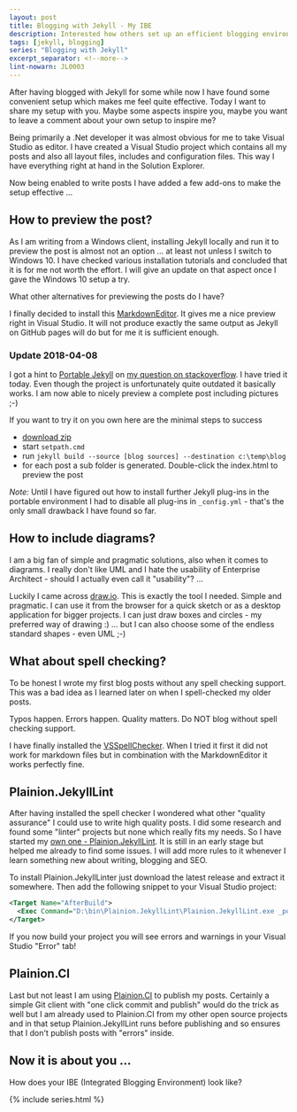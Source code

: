 ```yaml
---
layout: post
title: Blogging with Jekyll - My IBE
description: Interested how others set up an efficient blogging environment with Jekyll? Here is mine!
tags: [jekyll, blogging]
series: "Blogging with Jekyll"
excerpt_separator: <!--more-->
lint-nowarn: JL0003
---
```


After having blogged with Jekyll for some while now I have found some convenient setup which makes me feel quite effective.
Today I want to share my setup with you. Maybe some aspects inspire you, maybe you want to leave a comment about your own 
setup to inspire me?

<!--more-->

Being primarily a .Net developer it was almost obvious for me to take Visual Studio as editor. I have created a Visual Studio 
project which contains all my posts and also all layout files, includes and configuration files. This way I have everything
right at hand in the Solution Explorer.

Now being enabled to write posts I have added a few add-ons to make the setup effective ...

## How to preview the post?

As I am writing from a Windows client, installing Jekyll locally and run it to preview the post is almost not an option ... at least
not unless I switch to Windows 10. I have checked various installation tutorials and concluded that it is for me not worth
the effort. I will give an update on that aspect once I gave the Windows 10 setup a try.

What other alternatives for previewing the posts do I have?

I finally decided to install this [MarkdownEditor](https://marketplace.visualstudio.com/items?itemName=MadsKristensen.MarkdownEditor).
It gives me a nice preview right in Visual Studio. It will not produce exactly the same output as Jekyll on GitHub pages will do but
for me it is sufficient enough.

### Update 2018-04-08

I got a hint to [Portable Jekyll](https://github.com/madhur/PortableJekyll) on 
[my question on stackoverflow](https://stackoverflow.com/questions/49588553/jekyll-on-windows-without-installation). I have tried it
today. Even though the project is unfortunately quite outdated it basically works.
I am now able to nicely preview a complete post including pictures ;-)

If you want to try it on you own here are the minimal steps to success

- [download zip](https://github.com/madhur/PortableJekyll/archive/master.zip)
- start ```setpath.cmd```
- run ```jekyll build --source [blog sources] --destination c:\temp\blog```
- for each post a sub folder is generated. Double-click the index.html to preview the post

*Note:* Until I have figured out how to install further Jekyll plug-ins in the portable environment
I had to disable all plug-ins in ```_config.yml``` - that's the only small drawback I have
found so far.

## How to include diagrams?

I am a big fan of simple and pragmatic solutions, also when it comes to diagrams. I really don't like UML and I hate the 
usability of Enterprise Architect - should I actually even call it "usability"? ...

Luckily I came across [draw.io](http://draw.io/). This is exactly the tool I needed. Simple and pragmatic. I can use it 
from the browser for a quick sketch or as a desktop application for bigger projects. I can just draw boxes and circles - my
preferred way of drawing :) ... but I can also choose some of the endless standard shapes - even UML ;-)

## What about spell checking?

To be honest I wrote my first blog posts without any spell checking support. This was a bad idea as I learned later on when I
spell-checked my older posts. 

Typos happen. Errors happen. Quality matters. Do NOT blog without spell checking support.

I have finally installed the [VSSpellChecker](https://github.com/EWSoftware/VSSpellChecker/releases). When I tried it first it did 
not work for markdown files but in combination with the MarkdownEditor it works perfectly fine.

## Plainion.JekyllLint

After having installed the spell checker I wondered what other "quality assurance" I could use to write high quality posts. 
I did some research and found some "linter" projects but none which really fits my needs. So I have started my
[own one - Plainion.JekyllLint](https://github.com/plainionist/Plainion.JekyllLint). It is still in an early stage but helped
me already to find some issues. I will add more rules to it whenever I learn something new about writing, blogging and SEO.

To install Plainion.JekyllLinter just download the latest release and extract it somewhere. Then add the following snippet
to your Visual Studio project:


```xml
<Target Name="AfterBuild">  
  <Exec Command="D:\bin\Plainion.JekyllLint\Plainion.JekyllLint.exe _posts" />
</Target>  
```

If you now build your project you will see errors and warnings in your Visual Studio "Error" tab!

## Plainion.CI

Last but not least I am using [Plainion.CI](https://plainionist.github.io/Plainion.CI/) to publish my posts. Certainly a simple
Git client with "one click commit and publish" would do the trick as well but I am already used to Plainion.CI from my other 
open source projects and in that setup Plainion.JekyllLint runs before publishing and so ensures that I don't publish posts with
"errors" inside.

## Now it is about you ...

How does your IBE (Integrated Blogging Environment) look like?

{% include series.html %}
